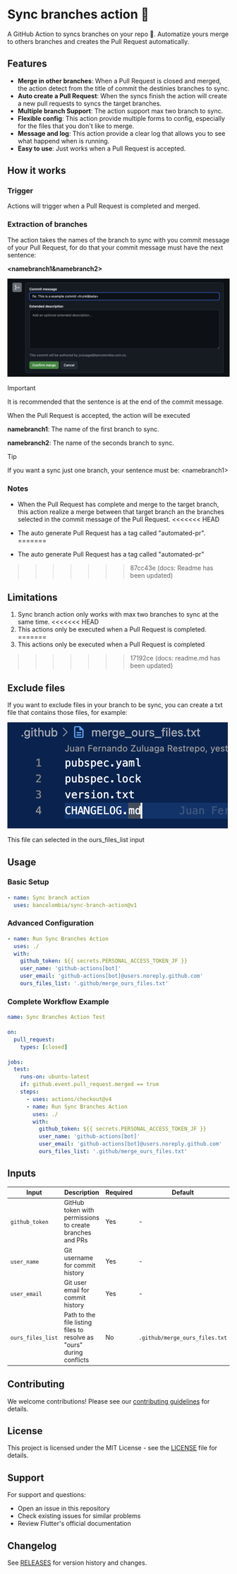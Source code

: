 # Sync branches action 🤖

A GitHub Action to syncs branches on your repo 🎉. Automatize yours merge to others branches and creates the Pull Request automatically.

## Features

- **Merge in other branches**: When a Pull Request is closed and merged, the action detect from the title of commit the destinies branches to sync.
- **Auto create a Pull Request**: When the syncs finish the action will create a new pull requests to syncs the target branches.
- **Multiple branch Support**: The action support max two branch to sync.
- **Flexible config**: This action provide multiple forms to config, especially for the files that you don't like to merge.
- **Message and log**: This action provide a clear log that allows you to see what happend when is running.
- **Easy to use**: Just works when a Pull Request is accepted.

## How it works

### Trigger

Actions will trigger when a Pull Request is completed and merged.

### Extraction of branches

The action takes the names of the branch to sync with you commit message of your Pull Request, for do that your commit message must have the next sentence:

**<namebranch1&namebranch2>**

![merge title](./docs/img/merge_image.png)

> [!IMPORTANT]
> It is recommended that the sentence is at the end of the commit message.

When the Pull Request is accepted, the action will be executed

**namebranch1**: The name of the first branch to sync.

**namebranch2**: The name of the seconds branch to sync.

> [!TIP]
> If you want a sync just one branch, your sentence must be: \<namebranch1>

### Notes

- When the Pull Request has complete and merge to the target branch, this action realize a merge between that target branch an the branches selected in the commit message of the Pull Request.
<<<<<<< HEAD
- The auto generate Pull Request has a tag called "automated-pr".
=======

- The auto generate Pull Request has a tag called "automated-pr"
>>>>>>> 87cc43e (docs: Readme has been updated)

## Limitations

1. Sync branch action only works with max two branches to sync at the same time.
<<<<<<< HEAD
2. This actions only be executed when a Pull Request is completed.
=======
2. This actions only be executed when a Pull Request is completed

>>>>>>> 17192ce (docs: readme.md has been updated)

## Exclude files

If you want to exclude files in your branch to be sync, you can create a txt file that contains those files, for example:

![exclude_file](./docs/img/exclude_files.png)

This file can selected in the ours_files_list input

## Usage

### Basic Setup

```yaml
- name: Sync branch action
  uses: bancolombia/sync-branch-action@v1
```

### Advanced Configuration

```yaml
- name: Run Sync Branches Action
  uses: ./
  with:
    github_token: ${{ secrets.PERSONAL_ACCESS_TOKEN_JF }}
    user_name: 'github-actions[bot]'
    user_email: 'github-actions[bot]@users.noreply.github.com'
    ours_files_list: '.github/merge_ours_files.txt'
```

### Complete Workflow Example

```yaml
name: Sync Branches Action Test

on:
  pull_request:
    types: [closed]

jobs:
  test:
    runs-on: ubuntu-latest
    if: github.event.pull_request.merged == true
    steps:
      - uses: actions/checkout@v4   
      - name: Run Sync Branches Action
        uses: ./
        with:
          github_token: ${{ secrets.PERSONAL_ACCESS_TOKEN_JF }}
          user_name: 'github-actions[bot]'
          user_email: 'github-actions[bot]@users.noreply.github.com'
          ours_files_list: '.github/merge_ours_files.txt'
```

## Inputs

| Input | Description | Required | Default |
|-------|-------------|----------|---------|
| `github_token` | GitHub token with permissions to create branches and PRs | Yes | - |
| `user_name` | Git username for commit history | Yes | - |
| `user_email` | Git user email for commit history | Yes | - |
| `ours_files_list` | Path to the file listing files to resolve as "ours" during conflicts | No | `.github/merge_ours_files.txt` |


## Contributing

We welcome contributions! Please see our [contributing guidelines](CONTRIBUTING.md) for details.

## License

This project is licensed under the MIT License - see the [LICENSE](LICENSE) file for details.

## Support

For support and questions:
- Open an issue in this repository
- Check existing issues for similar problems
- Review Flutter's official documentation

## Changelog

See [RELEASES](https://github.com/bancolombia/flutter-setup-action/releases) for version history and changes.